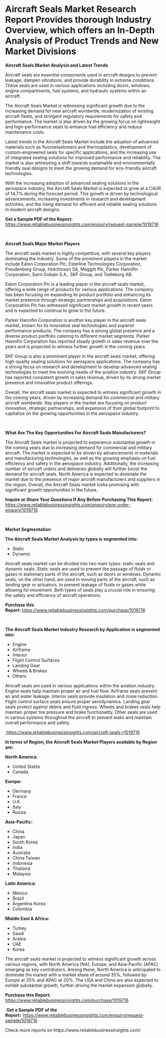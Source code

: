 <p><h1>Aircraft Seals Market Research Report Provides thorough Industry Overview, which offers an In-Depth Analysis of Product Trends and New Market Divisions</h1></p><p><strong>Aircraft Seals Market Analysis and Latest Trends</strong></p>
<p><p>Aircraft seals are essential components used in aircraft designs to prevent leakage, dampen vibrations, and provide durability in extreme conditions. These seals are used in various applications including doors, windows, engine compartments, fuel systems, and hydraulic systems within an aircraft.</p><p>The Aircraft Seals Market is witnessing significant growth due to the increasing demand for new aircraft worldwide, modernization of existing aircraft fleets, and stringent regulatory requirements for safety and performance. The market is also driven by the growing focus on lightweight and high-performance seals to enhance fuel efficiency and reduce maintenance costs.</p><p>Latest trends in the Aircraft Seals Market include the adoption of advanced materials such as fluoroelastomers and thermoplastics, development of custom-engineered seals for specific applications, and the increasing use of integrated sealing solutions for improved performance and reliability. The market is also witnessing a shift towards sustainable and environmentally friendly seal designs to meet the growing demand for eco-friendly aircraft technologies.</p><p>With the increasing adoption of advanced sealing solutions in the aerospace industry, the Aircraft Seals Market is expected to grow at a CAGR of 14.7% during the forecast period. This growth is driven by technological advancements, increasing investments in research and development activities, and the rising demand for efficient and reliable sealing solutions in modern aircraft designs.</p></p>
<p><strong>Get a Sample PDF of the Report:&nbsp;</strong> <a href="https://www.reliablebusinessinsights.com/enquiry/request-sample/1019716">https://www.reliablebusinessinsights.com/enquiry/request-sample/1019716</a></p>
<p>&nbsp;</p>
<p><strong>Aircraft Seals Major Market Players</strong></p>
<p><p>The aircraft seals market is highly competitive, with several key players dominating the industry. Some of the prominent players in the market include Eaton Corporation Plc, Esterline Technologies Corporation, Freudenberg Group, Hutchinson SA, Meggitt Plc, Parker Hannifin Corporation, Saint Gobain S.A., SKF Group, and Trelleborg AB.</p><p>Eaton Corporation Plc is a leading player in the aircraft seals market, offering a wide range of products for various applications. The company has been focusing on expanding its product portfolio and enhancing its market presence through strategic partnerships and acquisitions. Eaton Corporation Plc has witnessed significant market growth in recent years and is expected to continue to grow in the future.</p><p>Parker Hannifin Corporation is another key player in the aircraft seals market, known for its innovative seal technologies and superior performance products. The company has a strong global presence and a diverse product portfolio catering to different market segments. Parker Hannifin Corporation has reported steady growth in sales revenue over the years and is projected to witness further growth in the coming years.</p><p>SKF Group is also a prominent player in the aircraft seals market, offering high-quality sealing solutions for aerospace applications. The company has a strong focus on research and development to develop advanced sealing technologies to meet the evolving needs of the aviation industry. SKF Group has reported consistent growth in sales revenue, driven by its strong market presence and innovative product offerings.</p><p>Overall, the aircraft seals market is expected to witness significant growth in the coming years, driven by increasing demand for commercial and military aircraft worldwide. Key players in the market are focusing on product innovation, strategic partnerships, and expansion of their global footprint to capitalize on the growing opportunities in the aerospace industry.</p></p>
<p>&nbsp;</p>
<p><strong>What Are The Key Opportunities For Aircraft Seals Manufacturers?</strong></p>
<p><p>The Aircraft Seals market is projected to experience substantial growth in the coming years due to increasing demand for commercial and military aircraft. The market is expected to be driven by advancements in materials and manufacturing technologies, as well as the growing emphasis on fuel efficiency and safety in the aerospace industry. Additionally, the increasing number of aircraft orders and deliveries globally will further boost the demand for aircraft seals. North America is expected to dominate the market due to the presence of major aircraft manufacturers and suppliers in the region. Overall, the Aircraft Seals market looks promising with significant growth opportunities in the future.</p></p>
<p><strong>Inquire or Share Your Questions If Any Before Purchasing This Report:</strong> <a href="https://www.reliablebusinessinsights.com/enquiry/pre-order-enquiry/1019716">https://www.reliablebusinessinsights.com/enquiry/pre-order-enquiry/1019716</a></p>
<p>&nbsp;</p>
<p><strong>Market Segmentation</strong></p>
<p><strong>The Aircraft Seals Market Analysis by types is segmented into:</strong></p>
<p><ul><li>Static</li><li>Dynamic</li></ul></p>
<p><p>Aircraft seals market can be divided into two main types: static seals and dynamic seals. Static seals are used to prevent the passage of fluids or gases in stationary parts of the aircraft, such as doors or windows. Dynamic seals, on the other hand, are used in moving parts of the aircraft, such as landing gear or actuators, to prevent leakage of fluids or gases while allowing for movement. Both types of seals play a crucial role in ensuring the safety and efficiency of aircraft operations.</p></p>
<p><strong>Purchase this Report:&nbsp;</strong><a href="https://www.reliablebusinessinsights.com/purchase/1019716">https://www.reliablebusinessinsights.com/purchase/1019716</a></p>
<p>&nbsp;</p>
<p><strong>The Aircraft Seals Market Industry Research by Application is segmented into:</strong></p>
<p><ul><li>Engine</li><li>Airframe</li><li>Interior</li><li>Flight Control Surfaces</li><li>Landing Gear</li><li>Wheels & Brakes</li><li>Others</li></ul></p>
<p><p>Aircraft seals are used in various applications within the aviation industry. Engine seals help maintain proper air and fuel flow. Airframe seals prevent air and water leakage. Interior seals provide insulation and noise reduction. Flight control surface seals ensure proper aerodynamics. Landing gear seals protect against debris and fluid ingress. Wheels and brakes seals help maintain proper tire pressure and brake functionality. Other seals are used in various systems throughout the aircraft to prevent leaks and maintain overall performance and safety.</p></p>
<p><a href="https://www.reliablebusinessinsights.com/aircraft-seals-r1019716">&nbsp;https://www.reliablebusinessinsights.com/aircraft-seals-r1019716</a></p>
<p><strong>In terms of Region, the Aircraft Seals Market Players available by Region are:</strong></p>
<p>
    <p> <strong> North America: </strong>
        <ul>
            <li>United States</li>
            <li>Canada</li>
        </ul>
        </p> 
    <p> <strong> Europe: </strong>
        <ul>
            <li>Germany</li>
            <li>France</li>
            <li>U.K.</li>
            <li>Italy</li>
            <li>Russia</li>
        </ul>
        </p> 
    <p> <strong> Asia-Pacific: </strong>
        <ul>
            <li>China</li>
            <li>Japan</li>
            <li>South Korea</li>
            <li>India</li>
            <li>Australia</li>
            <li>China Taiwan</li>
            <li>Indonesia</li>
            <li>Thailand</li>
            <li>Malaysia</li>
        </ul>
        </p> 
    <p> <strong> Latin America: </strong>
        <ul>
            <li>Mexico</li>
            <li>Brazil</li>
            <li>Argentina Korea</li>
            <li>Colombia</li>
        </ul>
        </p> 
    <p> <strong> Middle East & Africa: </strong>
        <ul>
            <li>Turkey</li>
            <li>Saudi</li>
            <li>Arabia</li>
            <li>UAE</li>
            <li>Korea</li>
        </ul>
    </p>
    </p>
<p><p>The aircraft seals market is projected to witness significant growth across various regions, with North America (NA), Europe, and Asia-Pacific (APAC) emerging as key contributors. Among these, North America is anticipated to dominate the market with a market share of around 35%, followed by Europe at 25% and APAC at 20%. The USA and China are also expected to exhibit substantial growth, further driving the market expansion globally.</p></p>
<p><strong>Purchase this Report: </strong><a href="https://www.reliablebusinessinsights.com/purchase/1019716">https://www.reliablebusinessinsights.com/purchase/1019716</a></p>
<p>&nbsp;<strong>Get a Sample PDF of the Report:&nbsp;&nbsp;</strong><a href="https://www.reliablebusinessinsights.com/enquiry/request-sample/1019716">https://www.reliablebusinessinsights.com/enquiry/request-sample/1019716</a></p>
<p><strong></strong></p>
<p>Check more reports on https://www.reliablebusinessinsights.com/</p>